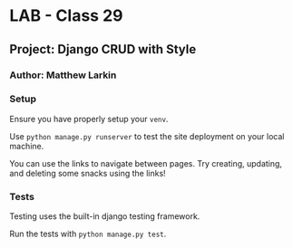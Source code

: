 # **LAB - Class 29**

## **Project: Django CRUD with Style**

### Author: Matthew Larkin

### Setup

Ensure you have properly setup your `venv`.

Use `python manage.py runserver` to test the site deployment on your local machine.

You can use the links to navigate between pages. Try creating, updating, and deleting some snacks using the links!

### Tests

Testing uses the built-in django testing framework.

Run the tests with `python manage.py test`.
